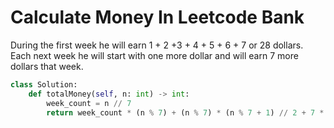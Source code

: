# Calculate Money In Leetcode Bank
During the first week he will earn 1 + 2 +3 + 4 + 5 + 6 + 7 or 28 dollars. Each next week he will start with one more dollar and will earn 7 more dollars that week. 
```python
class Solution:
    def totalMoney(self, n: int) -> int:
        week_count = n // 7
        return week_count * (n % 7) + (n % 7) * (n % 7 + 1) // 2 + 7 * (week_count - 1) * week_count // 2 + 28 * week_count
```
